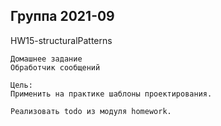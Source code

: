 Группа 2021-09
----------------------------------------------------------------------------------------------------

HW15-structuralPatterns

    Домашнее задание
    Обработчик сообщений
    
    Цель:
    Применить на практике шаблоны проектирования.
    
    Реализовать todo из модуля homework.